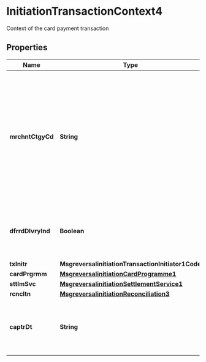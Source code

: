 

# InitiationTransactionContext4

Context of the card payment transaction

## Properties

| Name | Type | Description | Notes |
|------------ | ------------- | ------------- | -------------|
|**mrchntCtgyCd** | **String** | The ISO 18245 code identifying the type of goods or services generally provided by the Acceptor, which is used to drive transaction processing logic. |  [optional] |
|**dfrrdDlvryInd** | **Boolean** | Indicates whether the delivery of good ordered will be deferred. |  [optional] |
|**txInitr** | **MsgreversalinitiationTransactionInitiator1Code** |  |  [optional] |
|**cardPrgrmm** | [**MsgreversalinitiationCardProgramme1**](MsgreversalinitiationCardProgramme1.md) |  |  [optional] |
|**sttlmSvc** | [**MsgreversalinitiationSettlementService1**](MsgreversalinitiationSettlementService1.md) |  |  [optional] |
|**rcncltn** | [**MsgreversalinitiationReconciliation3**](MsgreversalinitiationReconciliation3.md) |  |  [optional] |
|**captrDt** | **String** | The date the transaction was completed and captured. |  [optional] |



